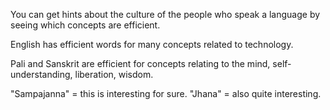 You can get hints about the culture of the people who speak a language by seeing which concepts are efficient.

English has efficient words for many concepts related to technology.

Pali and Sanskrit are efficient for concepts relating to the mind, self-understanding, liberation, wisdom.

"Sampajanna" = this is interesting for sure.
"Jhana" = also quite interesting.

